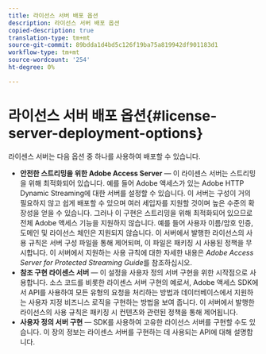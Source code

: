```yaml
---
title: 라이선스 서버 배포 옵션
description: 라이선스 서버 배포 옵션
copied-description: true
translation-type: tm+mt
source-git-commit: 89bdda1d4bd5c126f19ba75a819942df901183d1
workflow-type: tm+mt
source-wordcount: '254'
ht-degree: 0%

---
```



# 라이선스 서버 배포 옵션{#license-server-deployment-options}

라이센스 서버는 다음 옵션 중 하나를 사용하여 배포할 수 있습니다.

* **안전한 스트리밍을 위한 Adobe Access Server**  — 이 라이센스 서버는 스트리밍을 위해 최적화되어 있습니다. 예를 들어 Adobe 액세스가 있는 Adobe HTTP Dynamic Streaming에 대한 서버를 설정할 수 있습니다. 이 서버는 구성이 거의 필요하지 않고 쉽게 배포할 수 있으며 여러 세입자를 지원할 것이며 높은 수준의 확장성을 얻을 수 있습니다. 그러나 이 구현은 스트리밍을 위해 최적화되어 있으므로 전체 Adobe 액세스 기능을 지원하지 않습니다. 예를 들어 사용자 이름/암호 인증, 도메인 및 라이선스 체인은 지원되지 않습니다. 이 서버에서 발행한 라이선스의 사용 규칙은 서버 구성 파일을 통해 제어되며, 이 파일은 패키징 시 사용된 정책을 무시합니다. 이 서버에서 지원하는 사용 규칙에 대한 자세한 내용은 *Adobe Access Server for Protected Streaming Guide*&#x200B;를 참조하십시오.
* **참조 구현 라이센스 서버** — 이 설정을 사용자 정의 서버 구현을 위한 시작점으로 사용합니다. 소스 코드를 비롯한 라이센스 서버 구현의 예로서, Adobe 액세스 SDK에서 API를 사용하여 모든 유형의 요청을 처리하는 방법과 데이터베이스에서 지원하는 사용자 지정 비즈니스 로직을 구현하는 방법을 보여 줍니다. 이 서버에서 발행한 라이선스의 사용 규칙은 패키징 시 컨텐츠와 관련된 정책을 통해 제어됩니다.
* **사용자 정의 서버 구현** — SDK를 사용하여 고유한 라이선스 서버를 구현할 수도 있습니다. 이 장의 정보는 라이센스 서버를 구현하는 데 사용되는 API에 대해 설명합니다.

